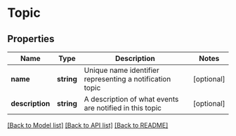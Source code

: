 # Topic

## Properties
Name | Type | Description | Notes
------------ | ------------- | ------------- | -------------
**name** | **string** | Unique name identifier representing a notification topic | [optional] 
**description** | **string** | A description of what events are notified in this topic | [optional] 

[[Back to Model list]](../README.md#documentation-for-models) [[Back to API list]](../README.md#documentation-for-api-endpoints) [[Back to README]](../README.md)


